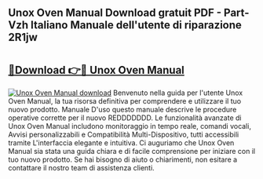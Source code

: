 ## Unox Oven Manual Download gratuit PDF - Part-Vzh Italiano Manuale dell'utente di riparazione 2R1jw

# <h2><a href="http://dffavl.blite.top/?on=Unox+Oven+Manual">🔗Download 👉🔴 Unox Oven Manual</a></h2>

[![Unox Oven Manual download](https://i.imgur.com/lujVjoI.png)](http://dffavl.blite.top/?on=Unox+Oven+Manual)
Benvenuto nella guida per l'utente Unox Oven Manual, la tua risorsa definitiva per comprendere e utilizzare il tuo nuovo prodotto. Manuale D'uso questo manuale descrive le procedure operative corrette per il nuovo REDDDDDDD. Le funzionalità avanzate di Unox Oven Manual includono monitoraggio in tempo reale, comandi vocali, Avvisi personalizzabili e Compatibilità Multi-Dispositivo, tutti accessibili tramite L'interfaccia elegante e intuitiva. Ci auguriamo che Unox Oven Manual sia stata una guida chiara e di facile comprensione per iniziare con il tuo nuovo prodotto. Se hai bisogno di aiuto o chiarimenti, non esitare a contattare il nostro team di assistenza clienti.
